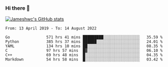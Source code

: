 ### Hi there 👋

[![Jameshwc's GitHub stats](https://github-readme-stats.vercel.app/api?username=jameshwc)](https://github.com/anuraghazra/github-readme-stats)

<!--START_SECTION:waka-->

```text
From: 13 April 2019 - To: 14 August 2022

Go                571 hrs 41 mins █████████░░░░░░░░░░░░░░░░   35.59 %
Python            385 hrs 37 mins ██████░░░░░░░░░░░░░░░░░░░   24.01 %
YAML              134 hrs 10 mins ██░░░░░░░░░░░░░░░░░░░░░░░   08.35 %
C                 97 hrs 57 mins  █▓░░░░░░░░░░░░░░░░░░░░░░░   06.10 %
C++               69 hrs 48 mins  █░░░░░░░░░░░░░░░░░░░░░░░░   04.35 %
Markdown          54 hrs 58 mins  █░░░░░░░░░░░░░░░░░░░░░░░░   03.42 %
```

<!--END_SECTION:waka-->